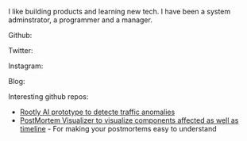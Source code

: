 I like building products and learning new tech. I have been a system adminstrator, a programmer and a manager. 

Github: 

Twitter: 

Instagram:

Blog: 

Interesting github repos:
* [Rootly AI prototype to detecte traffic anomalies](https://github.com/Rootly-AI-Lab/EventOrOutage)
* [PostMortem Visualizer to visualize components affected as well as timeline](https://github.com/Rootly-AI-Lab/IncidentDiagram) - For making your postmortems easy to understand

